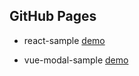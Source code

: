 ## GitHub Pages

- react-sample [demo](https://moioyoao.github.io/react-sample/)

- vue-modal-sample [demo](https://moioyoao.github.io/vue-modal-sample/)
